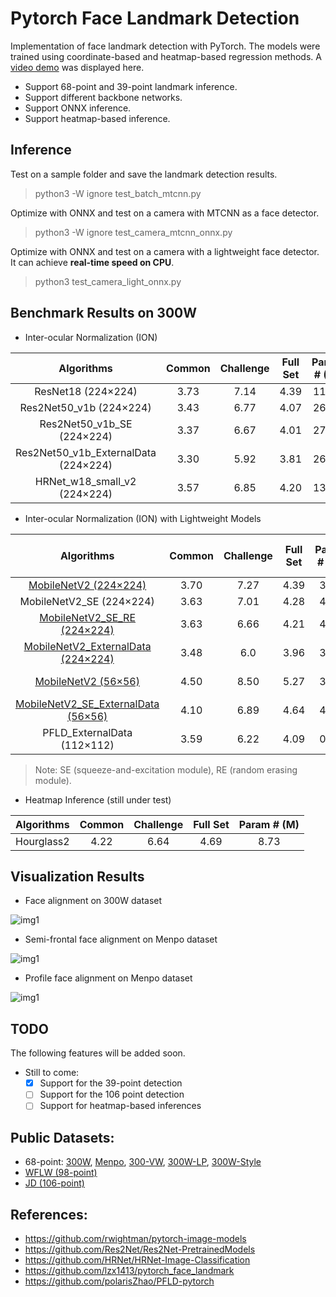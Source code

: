 # Pytorch Face Landmark Detection
Implementation of face landmark detection with PyTorch. The models were trained using coordinate-based and heatmap-based regression methods. A [video demo](https://lnkd.in/eH27JcP) was displayed here. 

* Support 68-point and 39-point landmark inference.
* Support different backbone networks.
* Support ONNX inference. 
* Support heatmap-based inference.

## Inference
Test on a sample folder and save the landmark detection results.
> python3 -W ignore test_batch_mtcnn.py

Optimize with ONNX and test on a camera with MTCNN as a face detector. 
> python3 -W ignore test_camera_mtcnn_onnx.py

Optimize with ONNX and test on a camera with a lightweight face detector. It can achieve **real-time speed on CPU**.
> python3 test_camera_light_onnx.py

## Benchmark Results on 300W

* Inter-ocular Normalization (ION)

| Algorithms | Common | Challenge | Full Set | Param # (M) | 
|:-:|:-:|:-:|:-:|:-:|
| ResNet18 (224×224)  |3.73 | 7.14 | 4.39 | 11.76 | 
| Res2Net50_v1b (224×224)  |3.43 | 6.77 | 4.07 | 26.00 | 
| Res2Net50_v1b_SE (224×224)  |3.37 | 6.67 | 4.01| 27.05 |
| Res2Net50_v1b_ExternalData (224×224)  |3.30 | 5.92 | 3.81 | 26.00 | 
| HRNet_w18_small_v2 (224×224)  | 3.57 | 6.85 | 4.20 | 13.83 | 

* Inter-ocular Normalization (ION) with Lightweight Models

| Algorithms | Common | Challenge | Full Set | Param # (M) | CPU Inference (s) |
|:-:|:-:|:-:|:-:|:-:|:-:|
| [MobileNetV2 (224×224)](https://drive.google.com/file/d/1w424ZxfBsv7NFwoqynRPNxe43FHABeJV/view?usp=sharing )    |3.70 | 7.27 | 4.39 | 3.74 | 1.2|
| MobileNetV2_SE (224×224)  | 3.63 | 7.01 | 4.28 | 4.15 | /|
| [MobileNetV2_SE_RE (224×224)](https://drive.google.com/file/d/18ADLfuucnNhJyNIA3p0WJLR8J3-An_OG/view?usp=sharing)  | 3.63 | 6.66 | 4.21 | 4.15 | /|
| [MobileNetV2_ExternalData (224×224)](https://drive.google.com/file/d/1Le5UdpMkKOTRr1sTp4lwkw8263sbgdSe/view?usp=sharing)   |3.48 | 6.0 | 3.96 | 3.74 | 1.2|
| [MobileNetV2 (56×56)](https://drive.google.com/file/d/10DyP9GqAATXFj64MmXlet84Ewb4ryP1K/view?usp=sharing)  |4.50 | 8.50 | 5.27 | 3.74 | 0.01 ([onnx](https://drive.google.com/file/d/1UkJfsY1Y00IhxuGS-mEZkfKC3ekfFI3G/view?usp=sharing))|
| [MobileNetV2_SE_ExternalData (56×56)](https://drive.google.com/file/d/1BcfUVGPHlILLlWN4h6E9lbwtz85PUbuW/view?usp=sharing)  |4.10 | 6.89 | 4.64 | 4.10 | 0.01 ([onnx](https://drive.google.com/file/d/1Kw-OKKAzoPxg1hVMvdtCbnCw2GWNC85q/view?usp=sharing))|
| PFLD_ExternalData (112×112)  | 3.59 | 6.22 | 4.09 | 0.73 | 0.01 ([onnx](https://drive.google.com/file/d/1me3-AC6rVcvVyyxNP7FxqdAN5SoDTj95/view?usp=sharing))|
> Note: SE (squeeze-and-excitation module), RE (random erasing module).

* Heatmap Inference (still under test)

| Algorithms | Common | Challenge | Full Set | Param # (M) | 
|:-:|:-:|:-:|:-:|:-:|
| Hourglass2  |4.22 | 6.64 | 4.69 | 8.73 | 

## Visualization Results
* Face alignment on 300W dataset

![img1](https://github.com/cunjian/pytorch_face_landmark/blob/master/imgs/300w.png)

* Semi-frontal face alignment on Menpo dataset

![img1](https://github.com/cunjian/pytorch_face_landmark/blob/master/imgs/menpo_semi_frontal.png)

* Profile face alignment on Menpo dataset

![img1](https://github.com/cunjian/pytorch_face_landmark/blob/master/imgs/menpo_profile.png)


## TODO
The following features will be added soon. 
- Still to come:
  * [x] Support for the 39-point detection
  * [ ] Support for the 106 point detection
  * [ ] Support for heatmap-based inferences
 
## Public Datasets:

* 68-point: [300W](https://ibug.doc.ic.ac.uk/resources/300-W/), [Menpo](https://ibug.doc.ic.ac.uk/resources/2nd-facial-landmark-tracking-competition-menpo-ben/), [300-VW](https://ibug.doc.ic.ac.uk/resources/300-VW/), [300W-LP](http://www.cbsr.ia.ac.cn/users/xiangyuzhu/projects/3DDFA/main.htm), [300W-Style](https://github.com/D-X-Y/landmark-detection/tree/master/SAN)
* [WFLW (98-point)](https://wywu.github.io/projects/LAB/WFLW.html)
* [JD (106-point)](https://facial-landmarks-localization-challenge.github.io/)


## References:
* https://github.com/rwightman/pytorch-image-models
* https://github.com/Res2Net/Res2Net-PretrainedModels
* https://github.com/HRNet/HRNet-Image-Classification
* https://github.com/lzx1413/pytorch_face_landmark
* https://github.com/polarisZhao/PFLD-pytorch


